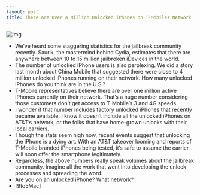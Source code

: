 ```yaml
---
layout: post
title: There are Over a Million Unlocked iPhones on T-Mobiles Network
---
```

![img](http://media.idownloadblog.com/wp-content/uploads/2011/06/iphone-4-t-mobile-us.jpg)
* We’ve heard some staggering statistics for the jailbreak community recently. Saurik, the mastermind behind Cydia, estimates that there are anywhere between 10 to 15 million jailbroken iDevices in the world.
* The number of unlocked iPhone users is also perplexing. We did a story last month about China Mobile that suggested there were close to 4 million unlocked iPhones running on their network. How many unlocked iPhones do you think are in the U.S.?
* T-Mobile representatives believe there are over one million active iPhones currently on their network. That’s a huge number considering those customers don’t get access to T-Mobile’s 3 and 4G speeds.
* I wonder if that number includes factory unlocked iPhones that recently became available. I know it doesn’t include all the unlocked iPhones on AT&T’s network, or the folks that have home-grown unlocks with their local carriers.
* Though the stats seem high now, recent events suggest that unlocking the iPhone is a dying art. With an AT&T takeover looming and reports of T-Mobile branded iPhones being tested, it’s safe to assume the carrier will soon offer the smartphone legitimately.
* Regardless, the above numbers really speak volumes about the jailbreak community. Imagine all the work that went into developing the unlock processes and spreading the word.
* Are you on an unlocked iPhone? What network?
* [9to5Mac]

